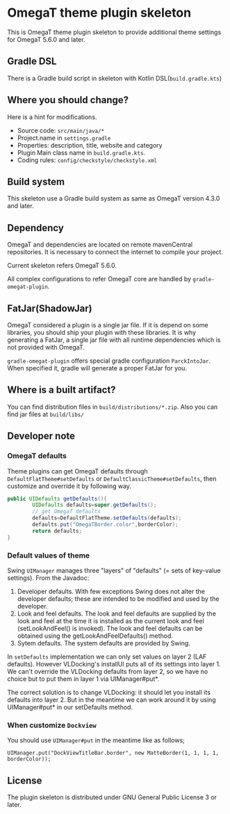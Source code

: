 # OmegaT theme plugin skeleton

This is OmegaT theme plugin skeleton to provide additional theme settings for OmegaT 5.6.0 and later.


## Gradle DSL

There is a Gradle build script in skeleton with Kotlin DSL(`build.gradle.kts`)

## Where you should change?

Here is a hint for modifications.

- Source code: `src/main/java/*`
- Project.name in `settings.gradle`
- Properties: description, title, website and category
- Plugin Main class name in `build.gradle.kts`.
- Coding rules: `config/checkstyle/checkstyle.xml`

## Build system

This skeleton use a Gradle build system as same as OmegaT version 4.3.0 and later.

## Dependency

OmegaT and dependencies are located on remote mavenCentral repositories.
It is necessary to connect the internet to compile your project.

Current skeleton refers OmegaT 5.6.0.

All complex configurations to refer OmegaT core are handled by
`gradle-omegat-plugin`.

## FatJar(ShadowJar)

OmegaT considered a plugin is a single jar file. If it is depend on some libraries, 
you should ship your plugin with these libraries.
It is why generating a FatJar, a single jar file with all runtime dependencies
which is not provided with OmegaT.

`gradle-omegat-plugin` offers special gradle configuration `ParckIntoJar`.
When specified it, gradle will generate a proper FatJar for you.


## Where is a built artifact?

You can find distribution files in `build/distributions/*.zip`.
Also you can find jar files at `build/libs/`


## Developer note

### OmegaT defaults

Theme plugins can get OmegaT defaults through `DefaultFlatTheme#setDefaults` or
`DefaultClassicTheme#setDefaults`, then customize and override it by following way.

```java
public UIDefaults getDefaults(){
        UIDefaults defaults=super.getDefaults();
        // get OmegaT defaults
        defaults=DefaultFlatTheme.setDefaults(defaults);
        defaults.put("OmegaTBorder.color",borderColor);
        return defaults;
}
```

### Default values of theme

Swing `UIManager` manages three "layers" of "defaults" (= sets of key-value settings). From the Javadoc:

1. Developer defaults. With few exceptions Swing does not alter the developer defaults; these are intended to be modified and used by the developer.
2. Look and feel defaults. The look and feel defaults are supplied by the look and feel at the time it is installed as the current look and feel (setLookAndFeel() is invoked). The look and feel defaults can be obtained using the getLookAndFeelDefaults() method.
3. Sytem defaults. The system defaults are provided by Swing.
   
In `setDefaults` implementation we can only set values on layer 2 (LAF defaults).
However VLDocking's installUI puts all of its settings into layer 1.
We can't override the VLDocking defaults from layer 2, so we have no choice
but to put them in layer 1 via UIManager#put*.

The correct solution is to change VLDocking: it should let you install
its defaults into layer 2. But in the meantime we can work around it
by using UIManager#put* in our setDefaults method.

### When customize `Dockview`

You should use `UIManager#put` in the meantime like as follows;

```
UIManager.put("DockViewTitleBar.border", new MatteBorder(1, 1, 1, 1, borderColor));
```

## License

The plugin skeleton is distributed under GNU General Public License 3 or later.

